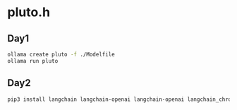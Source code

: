 # pluto.h

## Day1
```bash
ollama create pluto -f ./Modelfile
ollama run pluto
```

## Day2
```bash
pip3 install langchain langchain-openai langchain-openai langchain_chroma langchain-text-splitters langchain_community --break-system-packages
```